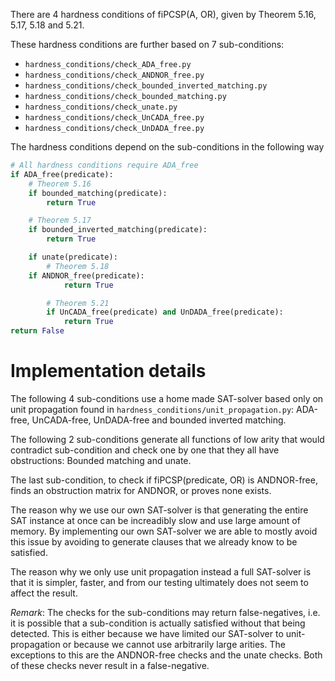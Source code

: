 There are 4 hardness conditions of fiPCSP(A, OR), given by Theorem 5.16, 5.17, 5.18 and 5.21.

These hardness conditions are further based on 7 sub-conditions:

* `hardness_conditions/check_ADA_free.py`
* `hardness_conditions/check_ANDNOR_free.py`
* `hardness_conditions/check_bounded_inverted_matching.py`
* `hardness_conditions/check_bounded_matching.py`
* `hardness_conditions/check_unate.py`
* `hardness_conditions/check_UnCADA_free.py`
* `hardness_conditions/check_UnDADA_free.py`

The hardness conditions depend on the sub-conditions in the following way
```py
# All hardness conditions require ADA_free
if ADA_free(predicate):
    # Theorem 5.16
    if bounded_matching(predicate):
        return True

    # Theorem 5.17
    if bounded_inverted_matching(predicate):
        return True

    if unate(predicate):
        # Theorem 5.18
	if ANDNOR_free(predicate):
            return True

        # Theorem 5.21
        if UnCADA_free(predicate) and UnDADA_free(predicate):
            return True
return False
```

# Implementation details
The following 4 sub-conditions use a home made SAT-solver based only on unit propagation found in `hardness_conditions/unit_propagation.py`: ADA-free, UnCADA-free, UnDADA-free and bounded inverted matching. 

The following 2 sub-conditions generate all functions of low arity that would contradict sub-condition and check one by one that they all have obstructions: Bounded matching and unate.

The last sub-condition, to check if fiPCSP(predicate, OR) is ANDNOR-free, finds an obstruction matrix for ANDNOR, or proves none exists.

The reason why we use our own SAT-solver is that generating the entire SAT instance at once can be increadibly slow and use large amount of memory. By implementing our own SAT-solver we are able to mostly avoid this issue by avoiding to generate clauses that we already know to be satisfied.

The reason why we only use unit propagation instead a full SAT-solver is that it is simpler, faster, and from our testing ultimately does not seem to affect the result.

*Remark*: The checks for the sub-conditions may return false-negatives, i.e. it is possible that a sub-condition is actually satisfied without that being detected. This is either because we have limited our SAT-solver to unit-propagation or because we cannot use arbitrarily large arities. The exceptions to this are the ANDNOR-free checks and the unate checks. Both of these checks never result in a false-negative. 
